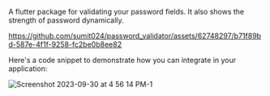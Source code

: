 A flutter package for validating your password fields. It also shows the strength of password dynamically.



https://github.com/sumit024/password_validator/assets/62748297/b71f89bd-587e-4f1f-9258-fc2be0b8ee82

Here's a code snippet to demonstrate how you can integrate in your application:

![Screenshot 2023-09-30 at 4 56 14 PM-1](https://github.com/sumit024/password_validator/assets/62748297/02468995-1e0d-4b6a-810f-2b5d01819604)



